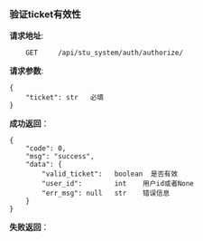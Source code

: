 ### 验证ticket有效性

**请求地址**:
```
    GET     /api/stu_system/auth/authorize/
```

**请求参数**:
```
{
    "ticket": str   必填
}
```

**成功返回**：
```
{
    "code": 0,
    "msg": "success",
    "data": {
        "valid_ticket":   boolean  是否有效
        "user_id":        int    用户id或者None
        "err_msg": null   str    错误信息
    }
}
```

**失败返回**：
```

```